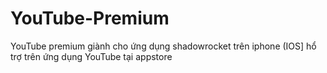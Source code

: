 # YouTube-Premium
YouTube premium giành cho ứng dụng shadowrocket trên iphone (IOS] hổ trợ trên ứng dụng YouTube tại appstore
